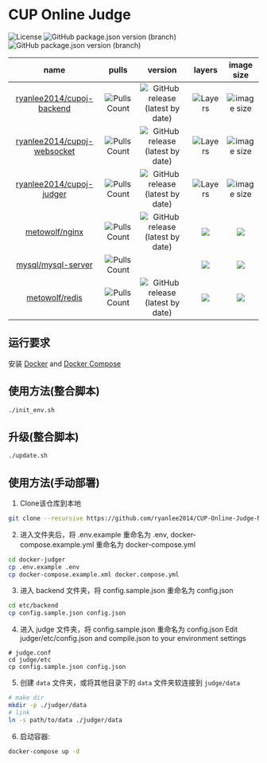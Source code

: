 # CUP Online Judge

![License](https://img.shields.io/github/license/ryanlee2014/CUP-Online-Judge)
![GitHub package.json version (branch)](https://img.shields.io/github/package-json/v/ryanlee2014/CUP-Online-Judge-NG-FrontEnd/typescript?label=Frontend)
![GitHub package.json version (branch)](https://img.shields.io/github/package-json/v/CUP-ACM-Programming-Club/CUP-Online-Judge-Express/typescript?label=Backend)

|name|pulls|version|layers|image size|
|:---:|:---:|:---:|:---:|:---:|
|[ryanlee2014/cupoj-backend](https://hub.docker.com/r/ryanlee2014/cupoj-backend)|![Pulls Count](https://img.shields.io/docker/pulls/ryanlee2014/cupoj-backend)|![GitHub release (latest by date)](https://img.shields.io/github/v/tag/CUP-ACM-Programming-Club/CUP-Online-Judge-Express)|![Layers](https://shields.beevelop.com/docker/image/layers/ryanlee2014/cupoj-backend/latest.svg)|![image size](https://img.shields.io/docker/image-size/ryanlee2014/cupoj-backend)|
|[ryanlee2014/cupoj-websocket](https://hub.docker.com/r/ryanlee2014/cupoj-websocket)|![Pulls Count](https://img.shields.io/docker/pulls/ryanlee2014/cupoj-websocket)|![GitHub release (latest by date)](https://img.shields.io/github/v/tag/CUP-ACM-Programming-Club/CUP-Online-Judge-Express)|![Layers](https://shields.beevelop.com/docker/image/layers/ryanlee2014/cupoj-websocket/latest.svg)|![image size](https://img.shields.io/docker/image-size/ryanlee2014/cupoj-websocket)|
|[ryanlee2014/cupoj-judger](https://hub.docker.com/r/ryanlee2014/cupoj-judger)|![Pulls Count](https://img.shields.io/docker/pulls/ryanlee2014/cupoj-judger)|![GitHub release (latest by date)](https://img.shields.io/github/v/tag/CUP-ACM-Programming-Club/CUP-Online-Judge-Judger)|![Layers](https://shields.beevelop.com/docker/image/layers/ryanlee2014/cupoj-judger/latest.svg)|![image size](https://img.shields.io/docker/image-size/ryanlee2014/cupoj-judger)|
|[metowolf/nginx](https://hub.docker.com/r/metowolf/nginx)|![Pulls Count](https://img.shields.io/docker/pulls/metowolf/nginx.svg)|![GitHub release (latest by date)](https://img.shields.io/github/v/tag/metowolf/docker-nginx)|![](https://shields.beevelop.com/docker/image/layers/metowolf/nginx/latest.svg)|![](https://shields.beevelop.com/docker/image/image-size/metowolf/nginx/latest.svg)|
|[mysql/mysql-server](https://hub.docker.com/r/mysql/mysql-server)|![Pulls Count](https://img.shields.io/docker/pulls/mysql/mysql-server.svg)||![](https://shields.beevelop.com/docker/image/layers/mysql/mysql-server/latest.svg)|![](https://shields.beevelop.com/docker/image/image-size/mysql/mysql-server/latest.svg)|
|[metowolf/redis](https://hub.docker.com/r/metowolf/redis)|![Pulls Count](https://img.shields.io/docker/pulls/metowolf/redis.svg)|![GitHub release (latest by date)](https://img.shields.io/github/v/tag/metowolf/docker-redis)|![](https://shields.beevelop.com/docker/image/layers/metowolf/redis/latest.svg)|![](https://shields.beevelop.com/docker/image/image-size/metowolf/redis/latest.svg)|

## 运行要求
安装 [Docker](https://get.docker.com/) and [Docker Compose](https://docs.docker.com/compose/install/)

## 使用方法(整合脚本)
```bash
./init_env.sh
```

## 升级(整合脚本)
```bash
./update.sh
```

## 使用方法(手动部署)
1. Clone该仓库到本地
```bash
git clone --recursive https://github.com/ryanlee2014/CUP-Online-Judge-NG-Docker-Judger.git docker-judger
```

2. 进入文件夹后，将 .env.example 重命名为 .env, docker-compose.example.yml 重命名为 docker-compose.yml
```bash
cd docker-judger
cp .env.example .env
cp docker-compose.example.xml docker.compose.yml
```

3. 进入 backend 文件夹，将 config.sample.json 重命名为 config.json
```bash
cd etc/backend
cp config.sample.json config.json
```

4. 进入 judge 文件夹，将 config.sample.json 重命名为 config.json
Edit judger/etc/config.json and compile.json to your environment settings
```text
# judge.conf
cd judge/etc
cp config.sample.json config.json
```

5. 创建 `data` 文件夹，或将其他目录下的 `data` 文件夹软连接到 `judge/data`
```bash
# make dir
mkdir -p ./judger/data
# link
ln -s path/to/data ./judger/data
```

6. 启动容器:
```bash
docker-compose up -d
```